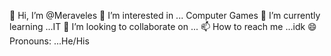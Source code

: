 👋 Hi, I’m @Meraveles
👀 I’m interested in ... Computer Games
🌱 I’m currently learning ...IT
💞️ I’m looking to collaborate on ...
📫 How to reach me ...idk
😄 Pronouns: ...He/His 
